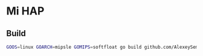 # Mi HAP

## Build
```bash
GOOS=linux GOARCH=mipsle GOMIPS=softfloat go build github.com/AlexeySemigradsky/mihap
```
